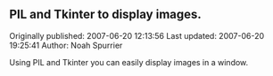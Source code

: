 ## PIL and Tkinter to display images.

Originally published: 2007-06-20 12:13:56
Last updated: 2007-06-20 19:25:41
Author: Noah Spurrier

Using PIL and Tkinter you can easily display images in a window.